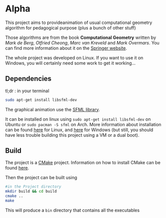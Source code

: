 # Alpha

This project aims to provideanimation of usual computational geometry algorithm for pedagogical purpose (plus a bunch of other stuff)

Those algorithms are from the book **Computational Geometry** written by _Mark de Berg_, _Otfried Cheong_, _Marc van Kreveld_ and _Mark Overmars_. You can find more information about it on the [Springer website](https://link.springer.com/book/10.1007/978-3-540-77974-2).

The whole project was developed on Linux. If you want to use it on Windows, you will certainly need some work to get it working...

## Dependencies

tl;dr : in your terminal
```bash
sudo apt-get install libsfml-dev
```



The graphical animation use the [SFML library](https://www.sfml-dev.org/index.php).

It can be installed on linux using ``sudo apt-get install libsfml-dev`` on Ubuntu or ``sudo pacman -S sfml`` on Arch. More information about installation can be found [here](https://www.sfml-dev.org/tutorials/2.5/start-linux.php) for Linux, and [here](https://www.sfml-dev.org/tutorials/2.5/start-vc.php) for Windows (but still, you should have less trouble building this project using a VM or a dual boot).

## Build

The project is a [CMake](https://cmake.org/) project. Information on how to install CMake can be found [here](https://cgold.readthedocs.io/en/latest/first-step/installation.html).

Then the project can be built using
```bash
#in the Project directory
mkdir build && cd build
cmake ..
make
```
This will produce a ``bin`` directory that contains all the executables
